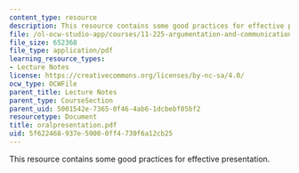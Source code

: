 ```yaml
---
content_type: resource
description: This resource contains some good practices for effective presentation.
file: /ol-ocw-studio-app/courses/11-225-argumentation-and-communication-fall-2006/5f622468937e59000ff4730f6a12cb25_oralpresentation.pdf
file_size: 652368
file_type: application/pdf
learning_resource_types:
- Lecture Notes
license: https://creativecommons.org/licenses/by-nc-sa/4.0/
ocw_type: OCWFile
parent_title: Lecture Notes
parent_type: CourseSection
parent_uid: 5001542e-7365-0f46-4ab6-1dcbebf05bf2
resourcetype: Document
title: oralpresentation.pdf
uid: 5f622468-937e-5900-0ff4-730f6a12cb25
---
```

This resource contains some good practices for effective presentation.